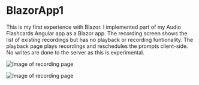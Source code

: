 # BlazorApp1
This is my first experience with Blazor. I implemented part of my Audio Flashcards Angular app as a Blazor app. The recording
screen shows the list of existing recordings but has no playback or recording funtionality. The playback page plays recordings and reschedules
the prompts client-side. No writes are done to the server as this is experimental.

![Image of recording page](/Screenshots/blob/master/blazor_playback.png)


![Image of recording page](/Screenshots/blob/master/blazor_record.png)
